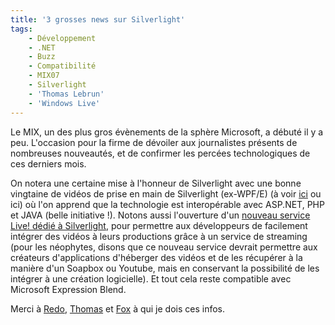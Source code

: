 ```yaml
---
title: '3 grosses news sur Silverlight'
tags:
    - Développement
    - .NET
    - Buzz
    - Compatibilité
    - MIX07
    - Silverlight
    - 'Thomas Lebrun'
    - 'Windows Live'
---
```


Le MIX, un des plus gros évènements de la sphère Microsoft, a débuté il y a peu.
L'occasion pour la firme de dévoiler aux journalistes présents de nombreuses
nouveautés, et de confirmer les percées technologiques de ces derniers mois.

<!-- more -->

On notera une certaine mise à l'honneur de Silverlight avec une bonne vingtaine
de vidéos de prise en main de Silverlight (ex-WPF/E) (à voir
[ici](http://msdn.microsoft.com/en-us/silverlight/bb187401.aspx) ou ici) où l'on
apprend que la technologie est interopérable avec ASP.NET, PHP et JAVA (belle
initiative !). Notons aussi l'ouverture d'un
[nouveau service Live! dédié à Silverlight](https://login.live.com/login.srf?wa=wsignin1.0&rpsnv=12&ct=1414112705&rver=6.4.6456.0&wp=MBI_SSL_SHARED&wreply=https:%2F%2Fmail.live.com%2Fdefault.aspx%3Fshowunauth%3D1%26rru%3Dinbox&lc=1033&id=64855&mkt=en-US&cbcxt=mai),
pour permettre aux développeurs de facilement intégrer des vidéos à leurs
productions grâce à un service de streaming (pour les néophytes, disons que ce
nouveau service devrait permettre aux créateurs d'applications d'héberger des
vidéos et de les récupérer à la manière d'un Soapbox ou Youtube, mais en
conservant la possibilité de les intégrer à une création logicielle). Et tout
cela reste compatible avec Microsoft Expression Blend.

Merci à
[Redo](http://blogs.developpeur.org/redo/archive/2007/05/01/mix-07-d-marrez-avec-silverlight-1-1-d-mos-du-keynote.aspx),
[Thomas](http://blogs.developpeur.org/tom/archive/2007/04/30/wpf-mix-07-d-velopper-vos-applications-silverlight-en-utilisant-du-code-manag.aspx)
et
[Fox](http://blogs.developpeur.org/fox/archive/2007/05/01/microsoft-asp-net-futures.aspx)
à qui je dois ces infos.
